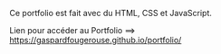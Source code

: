 Ce portfolio est fait avec du HTML, CSS et JavaScript.


Lien pour accéder au Portfolio ==> https://gaspardfougerouse.github.io/portfolio/
